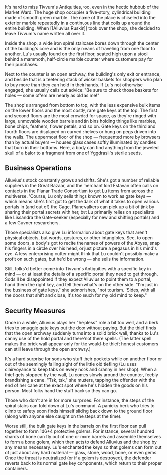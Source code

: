 It's hard to miss Tivvum's Antiquities, too, even in the hectic hubbub of the Market Ward. The huge shop occupies a five-story, cylindrical building made of smooth green marble. The name of the place is chiseled into the exterior marble repeatedly in a continuous line that coils up around the entire building. When [[Alluvius Ruskin]] took over the shop, she decided to leave Tivvum's name written all over it.

Inside the shop, a wide iron spiral staircase bores down through the center of the building's core and is the only means of traveling from one floor to another. Lu's usually found on the first floor, seated high upon a stool behind a mammoth, half-circle marble counter where customers pay for their purchases.

Next to the counter is an open archway, the building's only exit or entrance, and beside that is a teetering stack of wicker baskets for shoppers who plan to buy more than they can hold in their hands. If Lu's not otherwise engaged, she usually calls out advice: "Be sure to check those baskets for holes — some of'em are nearly as old as me!"

The shop's arranged from bottom to top, with the less expensive bulk items on the lower floors and the most costly, rare gate keys at the top. The first and second floors are the most crowded for space, as they're ringed with large, unmovable wooden barrels and tin bins holding things like marbles, bone chips, feathers, flower petals, and so on. Gate keys on the third and fourth floors are displayed on curved shelves or hung on pegs driven into the walls. The uppermost floor of the shop — frequented more by browsers than by actual buyers — houses glass cases softly illuminated by candles that burn in their bottoms. Here, a body can find anything from the jeweled skull of a balor to a fragment from one of Yggdrasil's sterile seeds.

## Business Operations
Alluvius's stock constantly grows and shifts. She's got a number of reliable suppliers in the Great Bazaar, and the merchant lord Estavan often calls on contacts in the Planar Trade Consortium to get Lu items from across the multiverse. 'Course, Lu only sells things known to work as gate keys — which means she's first got to get the dark of what it takes to open various portals in (and out of) the Cage. Planewalkers can pick up a bit of jink by sharing their portal secrets with her, but Lu primarily relies on specialists like Lissandra the Gate-seeker (especially for new and shifting portals) and a few Guvner researchers.

Those specialists also give Lu information about gate keys that aren't physical objects, but words, gestures, or other intangibles. See, to open some doors, a body's got to recite the names of powers of the Abyss, snap his fingers in a circle over his head, or just picture a pegasus in his mind's eye. A less enterprising cutter might think that Lu couldn't possibly make a profit on such gates, but he'd be wrong — she sells the information.

Still, folks'd better come into Tivvum's Antiquities with a specific key in mind — or at least the details of a specific portal they need to get through. Sods'll be disappointed if they expect Alluvius to point them to a portal, hand them the right key, and tell them what's on the other side. "I'm just in the business of gate keys," she admonishes, "not tourism. 'Sides, with all the doors that shift and close, it's too much for my old mind to keep."

## Security Measures
Once in a while, Alluvius plays her "helpless" role a bit too well, and a berk tries to smuggle gate keys out the door without paying. But the thief finds that the open archway suddenly turns into a solid brick wall, thanks to Lu's canny use of the hold portal and there/not there spells. (The latter spell makes the brick wall appear only for the would-be thief; honest customers can still leave through the open archway.)

It's a hard surprise for sods who stuff their pockets while on another floor or out of the seemingly failing sight of the little old tiefling (Lu uses clairvoyance to keep tabs on every nook and cranny in her shop). When a thief gets stopped by the wall, Lu comes slowly around the counter, feebly brandishing a cane. "Tsk, tsk," she mutters, tapping the offender with the end of her cane at the exact spot where he's hidden the goods on his person. Most folks hand the stuff back so they can go.

Those who don't are in for more surprises. For instance, the steps of the spiral stairs can fold down at Lu's command. A panicky berk who tries to climb to safety soon finds himself sliding back down to the ground floor (along with anyone else caught on the steps at the time).

Worse still, the bulk gate keys in the barrels on the first floor can pull together to form 1d6+4 protective golems. For instance, several hundred shards of bone can fly out of one or more barrels and assemble themselves to form a bone golem, which then acts to defend Alluvius and the shop by any means necessary. Lu's enchanted the keys so that golems can form out of just about any hard material — glass, stone, wood, bone, or even gems. Once the threat is neutralized (or if a golem is destroyed), the defender reverts back to its normal gate key components, which return to their proper containers.